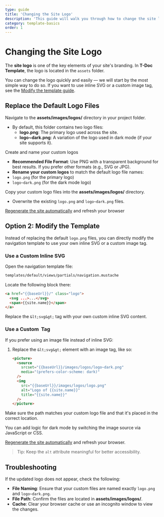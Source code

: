 ```yaml
---
type: guide
title: 'Changing the Site Logo'
description: 'This guide will walk you through how to change the site logo'
category: template-basics
order: 1
---
```


# Changing the Site Logo


The **site logo** is one of the key elements of your site's branding. In **T-Doc Template**, the logo is located in the `assets` folder.

You can change the logo quickly and easily — we will start by the most simple way to do so. 
If you want to use inline SVG or a custom image tag, see the [Modify the template guide](/docs/template-basics/change-the-site-logo/#option-2-modify-the-template-instead).


## Replace the Default Logo Files

Navigate to the **assets/images/logos/** directory in your project folder.
   - By default, this folder contains two logo files:
     - **logo.png**: The primary logo used across the site.
     - **logo~dark.png**: A variation of the logo used in dark mode (if your site supports it).

Create and name your custom logos
   -  **Recommended File Format**: Use PNG with a transparent background for best results.
   If you prefer other formats (e.g., SVG or JPG).
   - **Rename your custom logos** to match the default logo file names:
   - `logo.png` (for the primary logo)
   - `logo~dark.png` (for the dark mode logo)

Copy your custom logo files into the **assets/images/logos/** directory.
   - Overwrite the existing `logo.png` and `logo~dark.png` files.


[Regenerate the site automatically](/docs/getting-started/03-how-to-use#regenerate-the-site) and refresh your browser



## Option 2: Modify the Template 

Instead of replacing the default `logo.png` files, you can directly modify the navigation template to use your own inline SVG or a custom image tag.

### Use a Custom Inline SVG

Open the navigation template file:

   ```sh
   templates/default/views/partials/navigation.mustache
   ```

Locate the following block there:

   ```html
   <a href="{{baseUrl}}/" class="logo">
     <svg ...>...</svg>
     <span>{{site.name}}</span>
   </a>
   ```

Replace the `&lt;svg&gt;` tag with your own custom inline SVG content.

### Use a Custom <img> Tag

If you prefer using an image file instead of inline SVG:

1. Replace the `&lt;svg&gt;` element with an image tag, like so:

   ```html
   <picture>
     <source
       srcset="{{baseUrl}}/images/logos/logo~dark.png"
       media="(prefers-color-scheme: dark)"
     />
     <img
       src="{{baseUrl}}/images/logos/logo.png"
       alt="Logo of {{site.name}}"
       title="{{site.name}}"
     />
   </picture>
   ```

Make sure the path matches your custom logo file and that it's placed in the correct location.

You can add logic for dark mode by switching the image source via JavaScript or CSS.

[Regenerate the site automatically](/docs/getting-started/03-how-to-use#regenerate-the-site) and refresh your browser.


> Tip: Keep the `alt` attribute meaningful for better accessibility.


## Troubleshooting

If the updated logo does not appear, check the following:

- **File Naming**: Ensure that your custom files are named exactly `logo.png` and `logo~dark.png`.
- **File Path**: Confirm the files are located in **assets/images/logos/**.
- **Cache**: Clear your browser cache or use an incognito window to view the changes.

